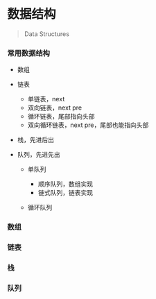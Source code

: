 # 数据结构

> Data Structures



### 常用数据结构



- 数组

- 链表

  - 单链表，next
  - 双向链表，next pre
  - 循环链表，尾部指向头部
  - 双向循环链表，next pre，尾部也能指向头部

- 栈，先进后出

- 队列，先进先出

  - 单队列

    - 顺序队列，数组实现
    - 链式队列，链表实现

  - 循环队列

    

### 数组



### 链表



### 栈



### 队列


